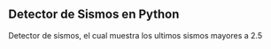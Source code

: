 ## Detector de Sismos en Python

Detector de sismos, el cual muestra los ultimos sismos mayores a 2.5 

